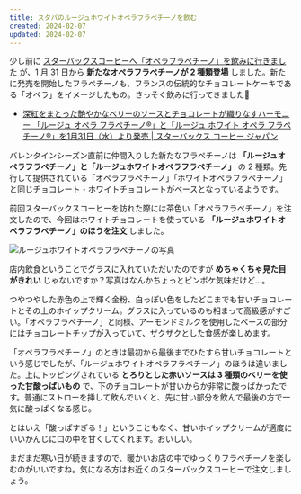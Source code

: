 ```yaml
---
title: スタバのルージュホワイトオペラフラペチーノを飲む
created: 2024-02-07
updated: 2024-02-07
---
```


少し前に [スターバックスコーヒーへ「オペラフラペチーノ」を飲みに行きました](/blog/20240126/) が、1 月 31 日から **新たなオペラフラペチーノが 2 種類登場** しました。新たに発売を開始したフラペチーノも、フランスの伝統的なチョコレートケーキである「オペラ」をイメージしたもの。さっそく飲みに行ってきました🍫

- [深紅をまとった艶やかなベリーのソースとチョコレートが織りなすハーモニー 「ルージュ オペラ フラペチーノ®」と「ルージュ ホワイト オペラ フラペチーノ®」を1月31日（水）より発売 | スターバックス コーヒー ジャパン](https://www.starbucks.co.jp/press_release/pr2024-5052.php)

バレンタインシーズン直前に仲間入りした新たなフラペチーノは **「ルージュオペラフラペチーノ」と「ルージュホワイトオペラフラペチーノ」** の 2 種類。先行して提供されている「オペラフラペチーノ」「ホワイトオペラフラペチーノ」と同じチョコレート・ホワイトチョコレートがベースとなっているようです。

前回スターバックスコーヒーを訪れた際には茶色い「オペラフラペチーノ」を注文したので、今回はホワイトチョコレートを使っている **「ルージュホワイトオペラフラペチーノ」のほうを注文** しました。

![ルージュホワイトオペラフラペチーノの写真](c06dcfb7-be2f-42b3-daaf-1f1b16376d00)

店内飲食ということでグラスに入れていただいたのですが **めちゃくちゃ見た目がきれい** じゃないですか？写真はなんかちょっとピンボケ気味だけど…。

つやつやした赤色の上で輝く金粉、白っぽい色をしたどこまでも甘いチョコレートとその上のホイップクリーム。グラスに入っているのも相まって高級感がすごい。「オペラフラペチーノ」と同様、アーモンドミルクを使用したベースの部分にはチョコレートチップが入っていて、ザクザクとした食感が楽しめます。

「オペラフラペチーノ」のときは最初から最後までひたすら甘いチョコレートという感じでしたが、「ルージュホワイトオペラフラペチーノ」のほうは違いました。上にトッピングされている **とろりとした赤いソースは 3 種類のベリーを使った甘酸っぱいもの** で、下のチョコレートが甘いからか非常に酸っぱかったです。普通にストローを挿して飲んでいくと、先に甘い部分を飲んで最後の方で一気に酸っぱくなる感じ。

とはいえ「酸っぱすぎる！」ということもなく、甘いホイップクリームが適度にいいかんじに口の中を甘くしてくれます。おいしい。

まだまだ寒い日が続きますので、暖かいお店の中でゆっくりフラペチーノを楽しむのがいいですね。気になる方はお近くのスターバックスコーヒーで注文しましょう。
